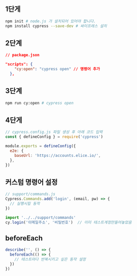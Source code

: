 ## 1단게
```bash
npm init # node.js 가 설치되어 있어야 합니다.
npm install cypress --save-dev # 싸이프레스 설치
```

## 2단계
```json
// package.json

"scripts": {
    "cy:open": "cypress open" // 명령어 추가
  },
```

## 3단계
```bash
npm run cy:open # cypress open
```


## 4단게 
```js
// cypress.config.js 파일 생성 후 아래 코드 입력
const { defineConfig } = require('cypress')

module.exports = defineConfig({
  e2e: {
    baseUrl: 'https://accounts.elice.io/',
  },
})
```

## 커스텀 명령어 설정
```js
// support/commands.js
Cypress.Commands.add('login', (email, pw) => {
  // 실행시킬 동작
})

import '../../support/commands'
cy.login('이메일주소', '비밀번호')  // 이미 테스트계정만들어놓았음
```

## beforeEach
```js
describe('', () => {
  beforeEach(() => {
    // 테스트마다 반복시키고 싶은 동작 설정
  })
})
```